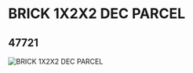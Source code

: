 # BRICK 1X2X2 DEC PARCEL
## 47721
![BRICK 1X2X2 DEC PARCEL](https://lc-www-live-s.legocdn.com/media/bricks/5/2/4213777.jpg)